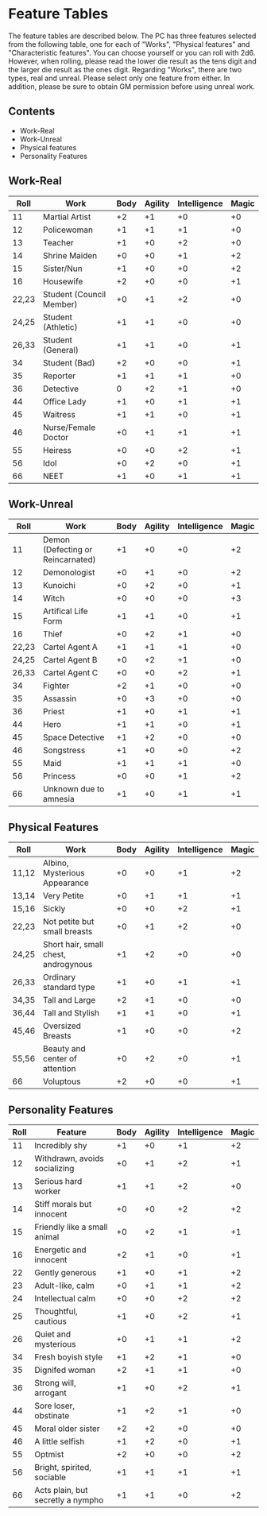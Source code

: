 # Feature Tables

The feature tables are described below. The PC has three features selected from the following table, one for each of "Works", "Physical features" and "Characteristic features". You can choose yourself or you can roll with 2d6. However, when rolling, please read the lower die result as the tens digit and the larger die result as the ones digit. Regarding "Works", there are two types, real and unreal. Please select only one feature from either. In addition, please be sure to obtain GM permission before using unreal work.

## Contents
- Work-Real
- Work-Unreal
- Physical features
- Personality Features

## Work-Real
| Roll | Work | Body | Agility | Intelligence | Magic |
| - | - | - | - | - | - | 
| 11 | Martial Artist | +2 | +1 | +0 | +0 | 
| 12 | Policewoman | +1 | +1 | +1 | +0 | 
| 13 | Teacher | +1 | +0 | +2 | +0 | 
| 14 | Shrine Maiden | +0 | +0 | +1 | +2 | 
| 15 | Sister/Nun | +1 | +0 | +0 | +2 | 
| 16 | Housewife | +2 | +0 | +0 | +1 | 
| 22,23 | Student (Council Member) | +0 | +1 | +2 | +0 | 
| 24,25 | Student (Athletic) | +1 | +1 | +0 | +0 | 
| 26,33 | Student (General) | +1 | +1 | +0 | +1 | 
| 34 | Student (Bad) | +2 | +0 | +0 | +1 | 
| 35 | Reporter | +1 | +1 | +1 | +0 | 
| 36 | Detective | 0 | +2 | +1 | +0 | 
| 44 | Office Lady | +1 | +0 | +1 | +1 | 
| 45 | Waitress | +1 | +1 | +0 | +1 | 
| 46 | Nurse/Female Doctor | +0 | +1 | +1 | +1 | 
| 55 | Heiress | +0 | +0 | +2 | +1 | 
| 56 | Idol | +0 | +2 | +0 | +1 | 
| 66 | NEET | +1 | +0 | +1 | +1 | 

## Work-Unreal
| Roll | Work | Body | Agility | Intelligence | Magic |
| - | - | - | - | - | - | 
| 11 | Demon (Defecting or Reincarnated) | +1 | +0 | +0 | +2 | 
| 12 | Demonologist | +0 | +1 | +0 | +2 | 
| 13 | Kunoichi | +0 | +2 | +0 | +1 | 
| 14 | Witch | +0 | +0 | +0 | +3 | 
| 15 | Artifical Life Form | +1 | +1 | +0 | +1 | 
| 16 | Thief | +0 | +2 | +1 | +0 | 
| 22,23 | Cartel Agent A | +1 | +1 | +1 | +0 | 
| 24,25 | Cartel Agent B | +0 | +2 | +1 | +0 | 
| 26,33 | Cartel Agent C | +0 | +0 | +2 | +1 | 
| 34 | Fighter | +2 | +1 | +0 | +0 | 
| 35 | Assassin | +0 | +3 | +0 | +0 | 
| 36 | Priest | +1 | +0 | +1 | +1 | 
| 44 | Hero | +1 | +1 | +0 | +1 | 
| 45 | Space Detective | +1| +2 | +0 | +0 | 
| 46 | Songstress | +1 | +0 | +0 | +2 | 
| 55 | Maid | +1 | +1 | +1 | +0 | 
| 56 | Princess | +0 | +0 | +1 | +2 | 
| 66 | Unknown due to amnesia | +1 | +0 | +1 | +1 | 

## Physical Features
| Roll | Work | Body | Agility | Intelligence | Magic |
| - | - | - | - | - | - | 
| 11,12 | Albino, Mysterious Appearance | +0 | +0 | +1 | +2 | 
| 13,14 | Very Petite | +0 | +1 | +1 | +1 | 
| 15,16 | Sickly | +0 | +0 | +2 | +1 | 
| 22,23 | Not petite but small breasts | +0 | +1 | +2 | +0 | 
| 24,25 | Short hair, small chest, androgynous | +1 | +2 | +0 | +0 | 
| 26,33 | Ordinary standard type | +1 | +0 | +1 | +1 | 
| 34,35 | Tall and Large | +2 | +1 | +0 | +0 | 
| 36,44 | Tall and Stylish | +1 | +1 | +0 | +1 | 
| 45,46 | Oversized Breasts | +1 | +0 | +0 | +2 | 
| 55,56 | Beauty and center of attention | +0 | +2 | +0 | +1 | 
| 66 | Voluptous | +2 | +0 | +0 | +1 | 

## Personality Features
| Roll | Feature | Body | Agility | Intelligence | Magic |
| - | - | - | - | - | - | 
| 11 | Incredibly shy | +1 | +0 | +1 | +2 | 
| 12 | Withdrawn, avoids socializing | +0 | +1 | +2 | +1 | 
| 13 | Serious hard worker | +1 | +1 | +2 | +0 | 
| 14 | Stiff morals but innocent | +0 | +0 | +2 | +2 | 
| 15 | Friendly like a small animal | +0 | +2 | +1 | +1 | 
| 16 | Energetic and innocent | +2 | +1 | +0 | +1 | 
| 22 | Gently generous | +1 | +0 | +1 | +2 | 
| 23 | Adult-like, calm | +0 | +1 | +1 | +2 | 
| 24 | Intellectual calm | +0 | +0 | +2 | +2 | 
| 25 | Thoughtful, cautious | +1 | +0 | +2 | +1 | 
| 26 | Quiet and mysterious | +0 | +1 | +1 | +2 | 
| 34 | Fresh boyish style | +1 | +2 | +1 | +0 | 
| 35 | Dignifed woman | +2 | +1 | +1 | +0 | 
| 36 | Strong will, arrogant | +1 | +0 | +2 | +1 | 
| 44 | Sore loser, obstinate | +1 | +2 | +1 | +0 | 
| 45 | Moral older sister | +2 | +2 | +0 | +0 | 
| 46 | A little selfish | +1 | +2 | +0 | +1 | 
| 55 | Optmist | +2 | +0 | +0 | +2 | 
| 56 | Bright, spirited, sociable | +1 | +1 | +1 | +1 | 
| 66 | Acts plain, but secretly a nympho | +1 | +1 | +0 | +2 | 
